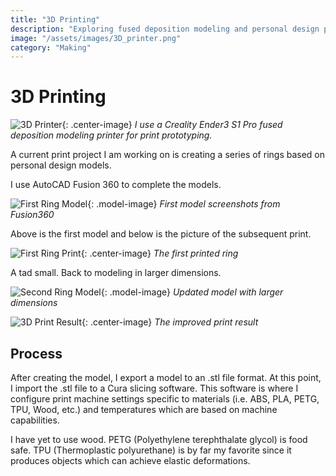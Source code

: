 ```yaml
---
title: "3D Printing"
description: "Exploring fused deposition modeling and personal design projects"
image: "/assets/images/3D_printer.png"
category: "Making"
---
```


# 3D Printing

![3D Printer](/assets/images/3D_printer.png){: .center-image}
*I use a Creality Ender3 S1 Pro fused deposition modeling printer for print prototyping.*

A current print project I am working on is creating a series of rings based on personal design models.

I use AutoCAD Fusion 360 to complete the models.

![First Ring Model](/assets/images/first_ring_model.png){: .model-image}
*First model screenshots from Fusion360*

Above is the first model and below is the picture of the subsequent print.

![First Ring Print](/assets/images/1st_ring_print.jpeg){: .center-image}
*The first printed ring*

A tad small. Back to modeling in larger dimensions.

![Second Ring Model](/assets/images/2nd_ring_model.jpeg){: .model-image}
*Updated model with larger dimensions*

![3D Print Result](/assets/images/3D_print.jpeg){: .center-image}
*The improved print result*

## Process

After creating the model, I export a model to an .stl file format. At this point, I import the .stl file to a Cura slicing software. This software is where I configure print machine settings specific to materials (i.e. ABS, PLA, PETG, TPU, Wood, etc.) and temperatures which are based on machine capabilities.

I have yet to use wood. PETG (Polyethylene terephthalate glycol) is food safe. TPU (Thermoplastic polyurethane) is by far my favorite since it produces objects which can achieve elastic deformations.

<style>
.center-image {
  display: block;
  margin: 1rem auto;
  max-width: 100%;
  border-radius: 8px;
}

.model-image {
  display: block;
  margin: 1rem auto;
  max-width: 400px;
  max-height: 550px;
  border-radius: 8px;
}
</style>
